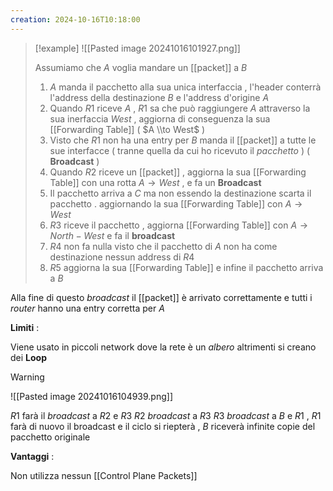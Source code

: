 ```yaml
---
creation: 2024-10-16T10:18:00
---
```

>[!example] 
>![[Pasted image 20241016101927.png]]
>
>Assumiamo che $A$ voglia mandare un [[packet]] a $B$ 
>
>1. $A$ manda il pacchetto alla sua unica interfaccia , l'header conterrà l'address della destinazione $B$  e l'address d'origine $A$ 
>2. Quando $R1$ riceve $A$ , $R1$ sa che può raggiungere $A$ attraverso la sua inerfaccia *West* , aggiorna di conseguenza la sua [[Forwarding Table]] ( $A \\to West$ )
>3. Visto che $R1$ non ha una entry per $B$ manda il [[packet]] a tutte le sue interfacce ( tranne quella da cui ho ricevuto il *pacchetto* ) ( **Broadcast** )
>4. Quando $R2$ riceve un [[packet]] , aggiorna la sua [[Forwarding Table]] con una rotta $A \to West$ , e fa un **Broadcast**
>5. Il pacchetto arriva a $C$ ma non essendo la destinazione scarta il pacchetto . aggiornando la sua [[Forwarding Table]] con $A \to West$
>6. $R3$ riceve il pacchetto , aggiorna [[Forwarding Table]] con $A \to North-West$ e fa il **broadcast**
>7. $R4$ non fa nulla visto che il pacchetto di $A$ non ha come destinazione nessun address di $R4$ 
>8. $R5$ aggiorna la sua [[Forwarding Table]] e infine il pacchetto arriva a $B$

Alla fine di questo *broadcast* il [[packet]] è arrivato correttamente e tutti i *router* hanno una entry corretta per $A$

**Limiti** : 

Viene usato in piccoli network dove la rete è un *albero* altrimenti si creano dei **Loop** 

>[!warning] 
>![[Pasted image 20241016104939.png]]
> 
>$R1$ farà il *broadcast* a $R2$ e $R3$ 
>$R2$ *broadcast* a $R3$
>$R3$ *broadcast* a $B$ e $R1$ , $R1$ farà di nuovo il broadcast e il ciclo si riepterà , $B$ riceverà infinite copie del pacchetto originale

**Vantaggi** : 

Non utilizza nessun [[Control Plane Packets]] 
